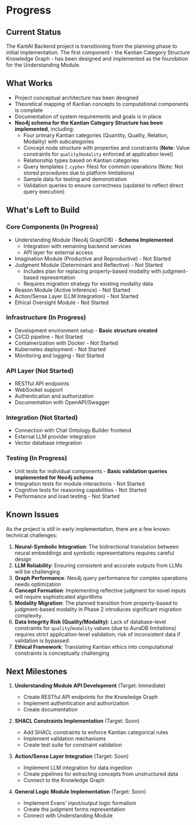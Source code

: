 # Progress

## Current Status

The KantAI Backend project is transitioning from the planning phase to initial implementation. The first component - the Kantian Category Structure Knowledge Graph - has been designed and implemented as the foundation for the Understanding Module.

## What Works

- Project conceptual architecture has been designed
- Theoretical mapping of Kantian concepts to computational components is complete
- Documentation of system requirements and goals is in place
- **Neo4j schema for the Kantian Category Structure has been implemented**, including:
  - Four primary Kantian categories (Quantity, Quality, Relation, Modality) with subcategories
  - Concept node structure with properties and constraints (**Note**: Value constraints for `quality`/`modality` enforced at application level)
  - Relationship types based on Kantian categories
  - Query templates (`.cypher` files) for common operations (Note: Not stored procedures due to platform limitations)
  - Sample data for testing and demonstration
  - Validation queries to ensure correctness (updated to reflect direct query execution)

## What's Left to Build

### Core Components (In Progress)
- Understanding Module (Neo4j GraphDB) - **Schema Implemented**
  - Integration with remaining backend services
  - API layer for external access
- Imagination Module (Productive and Reproductive) - Not Started
- Judgment Module (Determinant and Reflective) - Not Started
  - Includes plan for replacing property-based modality with judgment-based representation
  - Requires migration strategy for existing modality data
- Reason Module (Active Inference) - Not Started
- Action/Sense Layer (LLM Integration) - Not Started
- Ethical Oversight Module - Not Started

### Infrastructure (In Progress)
- Development environment setup - **Basic structure created**
- CI/CD pipeline - Not Started
- Containerization with Docker - Not Started
- Kubernetes deployment - Not Started
- Monitoring and logging - Not Started

### API Layer (Not Started)
- RESTful API endpoints
- WebSocket support
- Authentication and authorization
- Documentation with OpenAPI/Swagger

### Integration (Not Started)
- Connection with Chat Ontology Builder frontend
- External LLM provider integration
- Vector database integration

### Testing (In Progress)
- Unit tests for individual components - **Basic validation queries implemented for Neo4j schema**
- Integration tests for module interactions - Not Started
- Cognitive tests for reasoning capabilities - Not Started
- Performance and load testing - Not Started

## Known Issues

As the project is still in early implementation, there are a few known technical challenges:

1. **Neural-Symbolic Integration**: The bidirectional translation between neural embeddings and symbolic representations requires careful design
2. **LLM Reliability**: Ensuring consistent and accurate outputs from LLMs will be challenging
3. **Graph Performance**: Neo4j query performance for complex operations needs optimization
4. **Concept Formation**: Implementing reflective judgment for novel inputs will require sophisticated algorithms
5. **Modality Migration**: The planned transition from property-based to judgment-based modality in Phase 2 introduces significant migration complexity.
6. **Data Integrity Risk (Quality/Modality)**: Lack of database-level constraints for `quality`/`modality` values (due to AuraDB limitations) requires strict application-level validation; risk of inconsistent data if validation is bypassed.
7. **Ethical Framework**: Translating Kantian ethics into computational constraints is conceptually challenging

## Next Milestones

1. **Understanding Module API Development** (Target: Immediate)
   - Create RESTful API endpoints for the Knowledge Graph
   - Implement authentication and authorization
   - Create documentation

2. **SHACL Constraints Implementation** (Target: Soon)
   - Add SHACL constraints to enforce Kantian categorical rules
   - Implement validation mechanisms
   - Create test suite for constraint validation

3. **Action/Sense Layer Integration** (Target: Soon)
   - Implement LLM integration for data ingestion
   - Create pipelines for extracting concepts from unstructured data
   - Connect to the Knowledge Graph

4. **General Logic Module Implementation** (Target: Soon)
   - Implement Evans' input/output logic formalism
   - Create the judgment forms representation
   - Connect with Understanding Module 